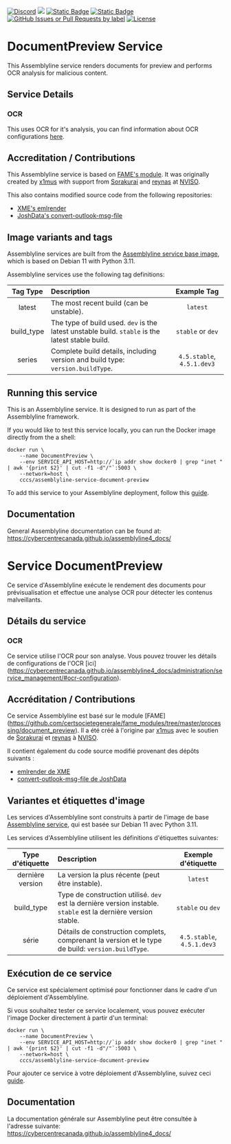 [![Discord](https://img.shields.io/badge/chat-on%20discord-7289da.svg?sanitize=true)](https://discord.gg/GUAy9wErNu)
[![](https://img.shields.io/discord/908084610158714900)](https://discord.gg/GUAy9wErNu)
[![Static Badge](https://img.shields.io/badge/github-assemblyline-blue?logo=github)](https://github.com/CybercentreCanada/assemblyline)
[![Static Badge](https://img.shields.io/badge/github-assemblyline\_service\_document\_preview-blue?logo=github)](https://github.com/CybercentreCanada/assemblyline-service-document-preview)
[![GitHub Issues or Pull Requests by label](https://img.shields.io/github/issues/CybercentreCanada/assemblyline/service-document-preview)](https://github.com/CybercentreCanada/assemblyline/issues?q=is:issue+is:open+label:service-document-preview)
[![License](https://img.shields.io/github/license/CybercentreCanada/assemblyline-service-document-preview)](./LICENSE)
# DocumentPreview Service

This Assemblyline service renders documents for preview and performs OCR analysis for malicious content.

## Service Details

### OCR
This uses OCR for it's analysis, you can find information about OCR configurations [here](https://cybercentrecanada.github.io/assemblyline4_docs/administration/service_management/#ocr-configuration).

## Accreditation / Contributions
This Assemblyline service is based on [FAME's module](https://github.com/certsocietegenerale/fame_modules/tree/master/processing/document_preview).
It was originally created by [x1mus](https://github.com/x1mus) with support from [Sorakurai](https://github.com/Sorakurai) and [reynas](https://github.com/reynas) at [NVISO](https://github.com/NVISOsecurity).

This also contains modified source code from the following repositories:
- [XME's emlrender](https://github.com/xme/emlrender)
- [JoshData's convert-outlook-msg-file](https://github.com/JoshData/convert-outlook-msg-file)

## Image variants and tags

Assemblyline services are built from the [Assemblyline service base image](https://hub.docker.com/r/cccs/assemblyline-v4-service-base),
which is based on Debian 11 with Python 3.11.

Assemblyline services use the following tag definitions:

| **Tag Type** | **Description**                                                                                  |      **Example Tag**       |
| :----------: | :----------------------------------------------------------------------------------------------- | :------------------------: |
|    latest    | The most recent build (can be unstable).                                                         |          `latest`          |
|  build_type  | The type of build used. `dev` is the latest unstable build. `stable` is the latest stable build. |     `stable` or `dev`      |
|    series    | Complete build details, including version and build type: `version.buildType`.                   | `4.5.stable`, `4.5.1.dev3` |

## Running this service

This is an Assemblyline service. It is designed to run as part of the Assemblyline framework.

If you would like to test this service locally, you can run the Docker image directly from the a shell:

    docker run \
        --name DocumentPreview \
        --env SERVICE_API_HOST=http://`ip addr show docker0 | grep "inet " | awk '{print $2}' | cut -f1 -d"/"`:5003 \
        --network=host \
        cccs/assemblyline-service-document-preview

To add this service to your Assemblyline deployment, follow this
[guide](https://cybercentrecanada.github.io/assemblyline4_docs/developer_manual/services/run_your_service/#add-the-container-to-your-deployment).

## Documentation

General Assemblyline documentation can be found at: https://cybercentrecanada.github.io/assemblyline4_docs/

# Service DocumentPreview

Ce service d'Assemblyline exécute le rendement des documents pour prévisualisation et effectue une analyse OCR pour détecter les contenus malveillants.


## Détails du service

### OCR
Ce service utilise l'OCR pour son analyse. Vous pouvez trouver les détails de configurations de l'OCR [ici] (https://cybercentrecanada.github.io/assemblyline4_docs/administration/service_management/#ocr-configuration).

## Accréditation / Contributions
Ce service Assemblyline est basé sur le module [FAME] (https://github.com/certsocietegenerale/fame_modules/tree/master/processing/document_preview).
Il a été créé à l'origine par [x1mus](https://github.com/x1mus) avec le soutien de [Sorakurai](https://github.com/Sorakurai) et [reynas](https://github.com/reynas) à [NVISO](https://github.com/NVISOsecurity).

Il contient également du code source modifié provenant des dépôts suivants :
- [emlrender de XME](https://github.com/xme/emlrender)
- [convert-outlook-msg-file de JoshData](https://github.com/JoshData/convert-outlook-msg-file)

## Variantes et étiquettes d'image

Les services d'Assemblyline sont construits à partir de l'image de base [Assemblyline service](https://hub.docker.com/r/cccs/assemblyline-v4-service-base),
qui est basée sur Debian 11 avec Python 3.11.

Les services d'Assemblyline utilisent les définitions d'étiquettes suivantes:

| **Type d'étiquette** | **Description**                                                                                                |  **Exemple d'étiquette**   |
| :------------------: | :------------------------------------------------------------------------------------------------------------- | :------------------------: |
|   dernière version   | La version la plus récente (peut être instable).                                                               |          `latest`          |
|      build_type      | Type de construction utilisé. `dev` est la dernière version instable. `stable` est la dernière version stable. |     `stable` ou `dev`      |
|        série         | Détails de construction complets, comprenant la version et le type de build: `version.buildType`.              | `4.5.stable`, `4.5.1.dev3` |

## Exécution de ce service

Ce service est spécialement optimisé pour fonctionner dans le cadre d'un déploiement d'Assemblyline.

Si vous souhaitez tester ce service localement, vous pouvez exécuter l'image Docker directement à partir d'un terminal:

    docker run \
        --name DocumentPreview \
        --env SERVICE_API_HOST=http://`ip addr show docker0 | grep "inet " | awk '{print $2}' | cut -f1 -d"/"`:5003 \
        --network=host \
        cccs/assemblyline-service-document-preview

Pour ajouter ce service à votre déploiement d'Assemblyline, suivez ceci
[guide](https://cybercentrecanada.github.io/assemblyline4_docs/fr/developer_manual/services/run_your_service/#add-the-container-to-your-deployment).

## Documentation

La documentation générale sur Assemblyline peut être consultée à l'adresse suivante: https://cybercentrecanada.github.io/assemblyline4_docs/
